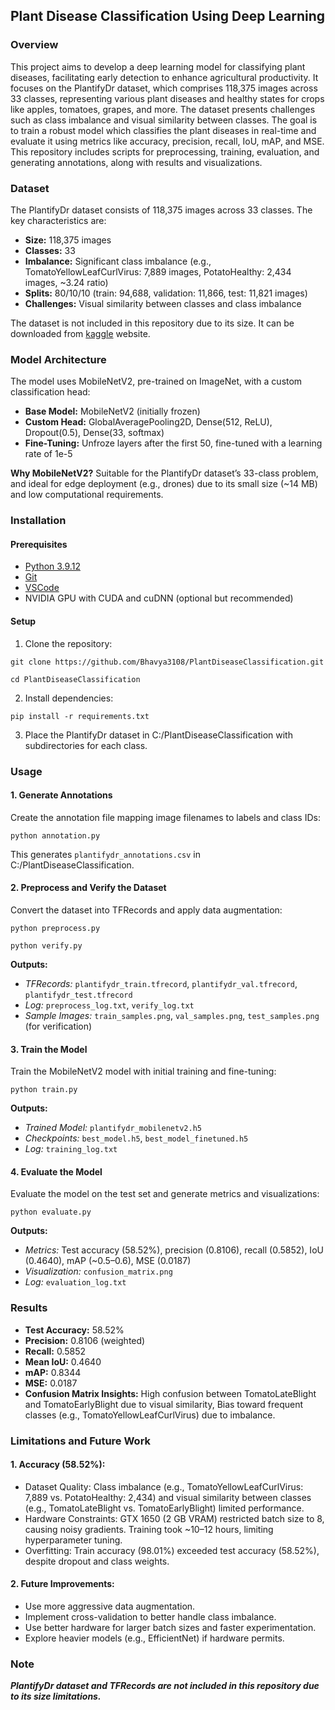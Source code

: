 ## Plant Disease Classification Using Deep Learning

### Overview

This project aims to develop a deep learning model for classifying plant diseases, facilitating early detection to enhance agricultural productivity. It focuses on the PlantifyDr dataset, which comprises 118,375 images across 33 classes, representing various plant diseases and healthy states for crops like apples, tomatoes, grapes, and more. The dataset presents challenges such as class imbalance and visual similarity between classes. The goal is to train a robust model which classifies the plant diseases in real-time and evaluate it using metrics like accuracy, precision, recall, IoU, mAP, and MSE. This repository includes scripts for preprocessing, training, evaluation, and generating annotations, along with results and visualizations.

### Dataset

The PlantifyDr dataset consists of 118,375 images across 33 classes. The key characteristics are:
+ **Size:** 118,375 images
+ **Classes:** 33
+ **Imbalance:** Significant class imbalance (e.g., TomatoYellowLeafCurlVirus: 7,889 images, PotatoHealthy: 2,434 images, ~3.24 ratio)
+ **Splits:** 80/10/10 (train: 94,688, validation: 11,866, test: 11,821 images)
+ **Challenges:** Visual similarity between classes and class imbalance

The dataset is not included in this repository due to its size. It can be downloaded from [kaggle](https://www.kaggle.com/datasets/lavaman151/plantifydr-dataset) website.

### Model Architecture

The model uses MobileNetV2, pre-trained on ImageNet, with a custom classification head:
+ **Base Model:** MobileNetV2 (initially frozen)
+ **Custom Head:** GlobalAveragePooling2D, Dense(512, ReLU), Dropout(0.5), Dense(33, softmax)
+ **Fine-Tuning:** Unfroze layers after the first 50, fine-tuned with a learning rate of 1e-5

**Why MobileNetV2?** Suitable for the PlantifyDr dataset’s 33-class problem, and ideal for edge deployment (e.g., drones) due to its small size (~14 MB) and low computational requirements.

### Installation

#### Prerequisites

+ [Python 3.9.12](https://www.python.org/downloads/release/python-3912/)
+ [Git](https://git-scm.com/)
+ [VSCode](https://code.visualstudio.com/download)
+ NVIDIA GPU with CUDA and cuDNN (optional but recommended)

#### Setup

1. Clone the repository:
```
git clone https://github.com/Bhavya3108/PlantDiseaseClassification.git
```
```
cd PlantDiseaseClassification
```

2. Install dependencies:
```
pip install -r requirements.txt
```

3. Place the PlantifyDr dataset in C:/PlantDiseaseClassification with subdirectories for each class.

### Usage

#### 1. Generate Annotations

Create the annotation file mapping image filenames to labels and class IDs:
```
python annotation.py
```
This generates ```plantifydr_annotations.csv``` in C:/PlantDiseaseClassification.

#### 2. Preprocess and Verify the Dataset

Convert the dataset into TFRecords and apply data augmentation:
```
python preprocess.py
```
```
python verify.py
```
**Outputs:**
+ *TFRecords:* ```plantifydr_train.tfrecord```, ```plantifydr_val.tfrecord```, ```plantifydr_test.tfrecord```
+ *Log:* ```preprocess_log.txt```, ```verify_log.txt```
+ *Sample Images:* ```train_samples.png```, ```val_samples.png```, ```test_samples.png``` (for verification)

#### 3. Train the Model

Train the MobileNetV2 model with initial training and fine-tuning:
```
python train.py
```
**Outputs:**
+ *Trained Model:* ```plantifydr_mobilenetv2.h5```
+ *Checkpoints:* ```best_model.h5```, ```best_model_finetuned.h5```
+ *Log:* ```training_log.txt```

#### 4. Evaluate the Model

Evaluate the model on the test set and generate metrics and visualizations:
```
python evaluate.py
```
**Outputs:**
+ *Metrics:* Test accuracy (58.52%), precision (0.8106), recall (0.5852), IoU (0.4640), mAP (~0.5–0.6), MSE (0.0187)
+ *Visualization:* ```confusion_matrix.png```
+ *Log:* ```evaluation_log.txt```

### Results

+ **Test Accuracy:** 58.52%
+ **Precision:** 0.8106 (weighted)
+ **Recall:** 0.5852
+ **Mean IoU:** 0.4640
+ **mAP:** 0.8344
+ **MSE:** 0.0187
+ **Confusion Matrix Insights:** High confusion between TomatoLateBlight and TomatoEarlyBlight due to visual similarity, Bias toward frequent classes (e.g., TomatoYellowLeafCurlVirus) due to imbalance.

### Limitations and Future Work

#### 1. Accuracy (58.52%):
+ Dataset Quality: Class imbalance (e.g., TomatoYellowLeafCurlVirus: 7,889 vs. PotatoHealthy: 2,434) and visual similarity between classes (e.g., TomatoLateBlight vs. TomatoEarlyBlight) limited performance.
+ Hardware Constraints: GTX 1650 (2 GB VRAM) restricted batch size to 8, causing noisy gradients. Training took ~10–12 hours, limiting hyperparameter tuning.
+ Overfitting: Train accuracy (98.01%) exceeded test accuracy (58.52%), despite dropout and class weights.

#### 2. Future Improvements:
+ Use more aggressive data augmentation.
+ Implement cross-validation to better handle class imbalance.
+ Use better hardware for larger batch sizes and faster experimentation.
+ Explore heavier models (e.g., EfficientNet) if hardware permits.

### Note
***PlantifyDr dataset and TFRecords are not included in this repository due to its size limitations.***
